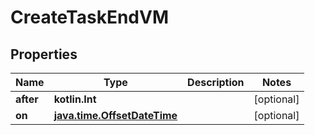 
# CreateTaskEndVM

## Properties
Name | Type | Description | Notes
------------ | ------------- | ------------- | -------------
**after** | **kotlin.Int** |  |  [optional]
**on** | [**java.time.OffsetDateTime**](java.time.OffsetDateTime.md) |  |  [optional]




